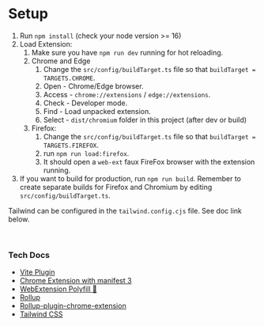 # Setup <a name="setup"></a>

1. Run `npm install` (check your node version >= 16)
1. Load Extension:
   1. Make sure you have `npm run dev` running for hot reloading.
   1. Chrome and Edge
      1. Change the `src/config/buildTarget.ts` file so that `buildTarget = TARGETS.CHROME`.
      1. Open - Chrome/Edge browser.
      1. Access - `chrome://extensions` / `edge://extensions`.
      1. Check - Developer mode.
      1. Find - Load unpacked extension.
      1. Select - `dist/chromium` folder in this project (after dev or build)
   1. Firefox:
      1. Change the `src/config/buildTarget.ts` file so that `buildTarget = TARGETS.FIREFOX`.
      1. run `npm run load:firefox`.
      1. It should open a `web-ext` faux FireFox browser with the extension running.
1. If you want to build for production, run `npm run build`. Remember to create separate builds for Firefox and Chromium by editing `src/config/buildTarget.ts`.

Tailwind can be configured in the `tailwind.config.cjs` file. See doc link below.

<br/>

### Tech Docs <a name="tech"></a>

- [Vite Plugin](https://vitejs.dev/guide/api-plugin.html)
- [Chrome Extension with manifest 3](https://developer.chrome.com/docs/extensions/mv3/)
- [WebExtension Polyfill 🐐](https://github.com/mozilla/webextension-polyfill)
- [Rollup](https://rollupjs.org/guide/en/)
- [Rollup-plugin-chrome-extension](https://www.extend-chrome.dev/rollup-plugin)
- [Tailwind CSS](https://tailwindcss.com/docs/configuration)
